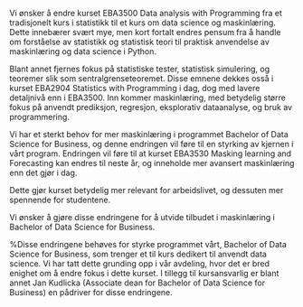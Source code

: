 Vi ønsker å endre kurset EBA3500 Data analysis with Programming fra et tradisjonelt kurs i statistikk til et kurs om data science og maskinlæring. Dette innebærer svært mye, men kort fortalt endres pensum fra å handle om forståelse av statistikk og statistisk teori til praktisk anvendelse av maskinlæring og data science i Python. 

Blant annet fjernes fokus på statistiske tester, statistisk simulering, og teoremer slik som sentralgrenseteoremet. Disse emnene dekkes osså i kurset EBA2904 Statistics with Programming i dag, dog med lavere detaljnivå enn i EBA3500. Inn kommer maskinlæring, med betydelig større fokus på anvendt prediksjon, regresjon, eksplorativ dataanalyse, og bruk av programmering.

Vi har et sterkt behov for mer maskinlæring i programmet Bachelor of Data Science for Business, og denne endringen vil føre til en styrking av kjernen i vårt program. Endringen vil føre til at kurset EBA3530 Masking learning and Forecasting kan endres til neste år, og inneholde mer avansert maskinlæring enn det gjør i dag. 


Dette gjør kurset betydelig mer relevant for arbeidslivet, og dessuten mer spennende for studentene. 

Vi ønsker å gjøre disse endringene for å utvide tilbudet i maskinlæring i Bachelor of Data Science for Business.



%Disse endringene behøves for styrke programmet vårt, Bachelor of Data Science for Business, som trenger et til kurs dedikert til anvendt data science. Vi har tatt dette grunding opp i vår avdeling, hvor det er bred enighet om å endre fokus i dette kurset. I tillegg til kursansvarlig er blant annet Jan Kudlicka (Associate dean for Bachelor of Data Science for Business) en pådriver for disse endringene.